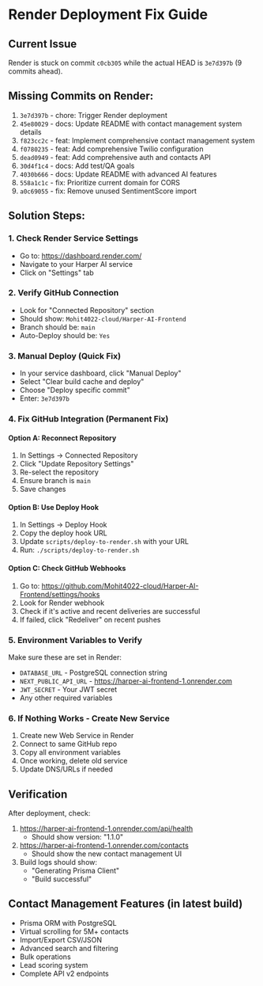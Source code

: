# Render Deployment Fix Guide

## Current Issue
Render is stuck on commit `c0cb305` while the actual HEAD is `3e7d397b` (9 commits ahead).

## Missing Commits on Render:
1. `3e7d397b` - chore: Trigger Render deployment
2. `45e80029` - docs: Update README with contact management system details
3. `f823cc2c` - feat: Implement comprehensive contact management system
4. `f0780235` - feat: Add comprehensive Twilio configuration
5. `dead0949` - feat: Add comprehensive auth and contacts API
6. `30d4f1c4` - docs: Add test/QA goals
7. `4030b666` - docs: Update README with advanced AI features
8. `558a1c1c` - fix: Prioritize current domain for CORS
9. `a0c69055` - fix: Remove unused SentimentScore import

## Solution Steps:

### 1. Check Render Service Settings
- Go to: https://dashboard.render.com/
- Navigate to your Harper AI service
- Click on "Settings" tab

### 2. Verify GitHub Connection
- Look for "Connected Repository" section
- Should show: `Mohit4022-cloud/Harper-AI-Frontend`
- Branch should be: `main`
- Auto-Deploy should be: `Yes`

### 3. Manual Deploy (Quick Fix)
- In your service dashboard, click "Manual Deploy"
- Select "Clear build cache and deploy"
- Choose "Deploy specific commit"
- Enter: `3e7d397b`

### 4. Fix GitHub Integration (Permanent Fix)

#### Option A: Reconnect Repository
1. In Settings → Connected Repository
2. Click "Update Repository Settings"
3. Re-select the repository
4. Ensure branch is `main`
5. Save changes

#### Option B: Use Deploy Hook
1. In Settings → Deploy Hook
2. Copy the deploy hook URL
3. Update `scripts/deploy-to-render.sh` with your URL
4. Run: `./scripts/deploy-to-render.sh`

#### Option C: Check GitHub Webhooks
1. Go to: https://github.com/Mohit4022-cloud/Harper-AI-Frontend/settings/hooks
2. Look for Render webhook
3. Check if it's active and recent deliveries are successful
4. If failed, click "Redeliver" on recent pushes

### 5. Environment Variables to Verify
Make sure these are set in Render:
- `DATABASE_URL` - PostgreSQL connection string
- `NEXT_PUBLIC_API_URL` - https://harper-ai-frontend-1.onrender.com
- `JWT_SECRET` - Your JWT secret
- Any other required variables

### 6. If Nothing Works - Create New Service
1. Create new Web Service in Render
2. Connect to same GitHub repo
3. Copy all environment variables
4. Once working, delete old service
5. Update DNS/URLs if needed

## Verification
After deployment, check:
1. https://harper-ai-frontend-1.onrender.com/api/health
   - Should show version: "1.1.0"
2. https://harper-ai-frontend-1.onrender.com/contacts
   - Should show the new contact management UI
3. Build logs should show:
   - "Generating Prisma Client"
   - "Build successful"

## Contact Management Features (in latest build)
- Prisma ORM with PostgreSQL
- Virtual scrolling for 5M+ contacts
- Import/Export CSV/JSON
- Advanced search and filtering
- Bulk operations
- Lead scoring system
- Complete API v2 endpoints